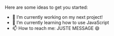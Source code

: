 Here are some ideas to get you started:

- 🔭 I’m currently working on my next project!
- 🌱 I’m currently learning how to use JavaScript
- 📫 How to reach me: JUSTE MESSAGE 😄 
